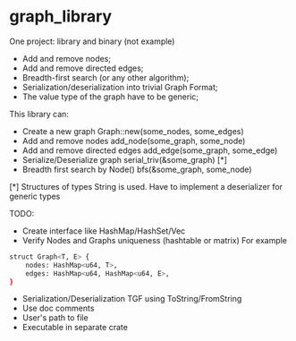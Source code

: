 # graph_library

One project: library and binary (not example)

- Add and remove nodes;
- Add and remove directed edges;
- Breadth-first search (or any other algorithm);
- Serialization/deserialization into trivial Graph Format;
- The value type of the graph have to be generic;

This library can:
- Create a new graph Graph::new(some_nodes, some_edges)
- Add and remove nodes add_node(some_graph, some_node)
- Add and remove directed edges add_edge(some_graph, some_edge)
- Serialize/Deserialize graph serial_triv(&some_graph) [*]
- Breadth first search by Node() bfs(&some_graph, some_node)

[*] Structures of types String is used. Have to implement a deserializer for generic types 

TODO:
- Create interface like HashMap/HashSet/Vec
- Verify Nodes and Graphs uniqueness (hashtable or matrix)
For example
```bash
struct Graph<T, E> {
    nodes: HashMap<u64, T>,
    edges: HashMap<u64, HashMap<u64, E>,
}
```
- Serialization/Deserialization TGF using ToString/FromString
- Use doc comments
- User's path to file
- Executable in separate crate